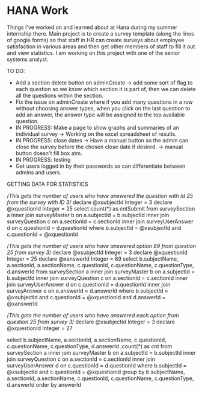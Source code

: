 # HANA Work
Things I've worked on and learned about at Hana during my summer internship there.
Main project is to create a survey template (along the lines of google forms) so that staff in HR can create surveys about employee satisfaction in various areas and then get other members of staff to fill it out and view statistics. I am working on this project with one of the senior systems analyst.

TO DO:
- Add a section delete button on adminCreate -> add some sort of flag to each question so we know which section it is part of, then we can delete all the questions within the section.
- Fix the issue on adminCreate where if you add many questions in a row without choosing answer types, when you click on the last question to add an answer, the answer type will be assigned to the top available question.
- IN PROGRESS: Make a page to show graphs and summaries of an individual survey
		-> Working on the excel spreadsheet of results.
- IN PROGRESS: close dates
		-> Have a manual button so the admin can close the survey before the chosen close date if desired.
		-> manual button doesn't fill box atm.
- IN PROGRESS: testing
- Get users logged in by their passwords so can differentiate between admins and users.

GETTING DATA FOR STATISTICS

/*This gets the number of users who have answered the question with Id 25 from the survey with ID 3*/
declare @xsubjectId Integer = 3
declare @xquestionId Integer = 25
select count(*) as cntSubmit
	from surveySection a
	inner join surveyMaster b on a.subjectId = b.subjectId
	inner join surveyQuestion c on a.sectionId = c.sectionId
	inner join surveyUserAnswer d on c.questionId = d.questionId
	where b.subjectId = @xsubjectId and c.questionId = @xquestionId
	
/*This gets the number of users who have answered option 89 from question 25 from survey 3*/
declare @xsubjectId Integer = 3
declare @xquestionId Integer = 25
declare @xanswerId Integer = 89
select b.subjectName, a.sectionId, a.sectionName, c.questionId, c.questionName, c.questionType, d.answerId
	from surveySection a
	inner join surveyMaster b on a.subjectId = b.subjectId
	inner join surveyQuestion c on a.sectionId = c.sectionId
	inner join surveyUserAnswer d on c.questionId = d.questionId
	inner join surveyAnswer e on e.answerId = d.answerId
	where b.subjectId = @xsubjectId and c.questionId = @xquestionId and d.answerId = @xanswerId
	
/*This gets the number of users who have answered each option from question 25 from survey 3*/
declare @xsubjectId Integer = 3
declare @xquestionId Integer = 27

select b.subjectName, a.sectionId, a.sectionName, c.questionId, c.questionName, c.questionType, d.answerId
,count(*)  as cnt
	from surveySection a
	inner join surveyMaster b on a.subjectId = b.subjectId
	inner join surveyQuestion c on a.sectionId = c.sectionId
	inner join surveyUserAnswer d on c.questionId = d.questionId
	where b.subjectId = @xsubjectId and c.questionId = @xquestionId
	group by b.subjectName, a.sectionId, a.sectionName, c.questionId, c.questionName, c.questionType, d.answerId
	order by answerId
	